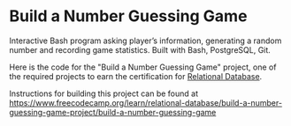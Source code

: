 # Build a Number Guessing Game

Interactive Bash program asking player’s information, generating a random number and recording game statistics. Built with Bash, PostgreSQL, Git.

Here is the code for the "Build a Number Guessing Game" project, one of the required projects to earn the certification for [Relational Database](https://www.freecodecamp.org/learn/relational-database).

Instructions for building this project can be found at https://www.freecodecamp.org/learn/relational-database/build-a-number-guessing-game-project/build-a-number-guessing-game
